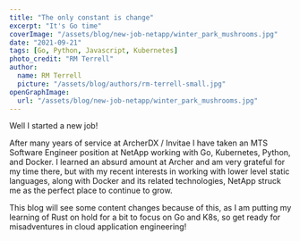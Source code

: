 ```yaml
---
title: "The only constant is change"
excerpt: "It's Go time"
coverImage: "/assets/blog/new-job-netapp/winter_park_mushrooms.jpg"
date: "2021-09-21"
tags: [Go, Python, Javascript, Kubernetes]
photo_credit: "RM Terrell"
author:
  name: RM Terrell
  picture: "/assets/blog/authors/rm-terrell-small.jpg"
openGraphImage:
  url: "/assets/blog/new-job-netapp/winter_park_mushrooms.jpg"
---
```


Well I started a new job!

After many years of service at ArcherDX / Invitae I have taken an MTS Software Engineer position at NetApp working with Go, Kubernetes, Python, and Docker. I learned an absurd amount at Archer and am very grateful for my time there, but with my recent interests in working with lower level static languages, along with Docker and its related technologies, NetApp struck me as the perfect place to continue to grow.

This blog will see some content changes because of this, as I am putting my learning of Rust on hold for a bit to focus on Go and K8s, so get ready for misadventures in cloud application engineering!
